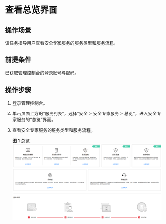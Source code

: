 # 查看总览界面<a name="ses_01_0059"></a>

## 操作场景<a name="section152101311494"></a>

该任务指导用户查看安全专家服务的服务类型和服务流程。

## 前提条件<a name="section369512538810"></a>

已获取管理控制台的登录账号与密码。

## 操作步骤<a name="section19872384811"></a>

1.  登录管理控制台。
2.  单击页面上方的“服务列表“，选择“安全  \>  安全专家服务  \>  总览“，进入安全专家服务的“总览“界面。
3.  查看安全专家服务的服务类型和服务流程。

    **图 1**  总览<a name="fig486114391010"></a>  
    ![](figures/总览.png "总览")


